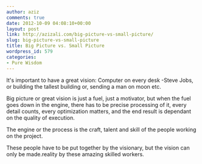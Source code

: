 ```yaml
---
author: aziz
comments: true
date: 2012-10-09 04:08:10+00:00
layout: post
link: http://azizali.com/big-picture-vs-small-picture/
slug: big-picture-vs-small-picture
title: Big Picture vs. Small Picture
wordpress_id: 579
categories:
- Pure Wisdom
---
```


It's important to have a great vision: Computer on every desk -Steve Jobs, or building the tallest building or, sending a man on moon etc.

Big picture or great vision is just a fuel, just a motivator, but when the fuel goes down in the engine, there has to be precise processing of it, every detail counts, every optimization matters, and the end result is dependant on the quality of execution.

The engine or the process is the craft, talent and skill of the people working on the project.

These people have to be put together by the visionary, but the vision can only be made.reality by these amazing skilled workers.
